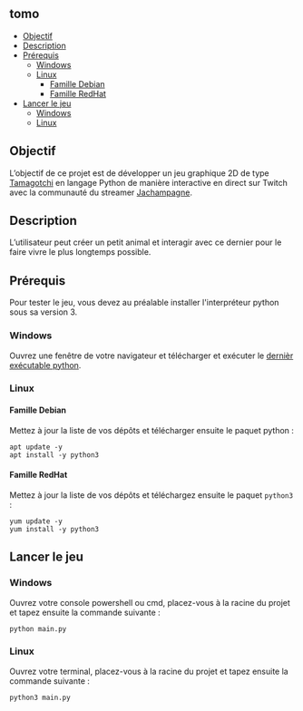 ## tomo

- [Objectif](#objectif)
- [Description](#description)
- [Prérequis](#prérequis)    
  - [Windows](#windows)    
  - [Linux](#linux)        
    - [Famille Debian](#famille-debian)        
    - [Famille RedHat](#famille-redhat)
- [Lancer le jeu](#lancer-le-jeu)    
  - [Windows](#windows-1)    
  - [Linux](#linux-1)

## Objectif

L’objectif de ce projet est de développer un jeu graphique 2D de type [Tamagotchi](https://fr.wikipedia.org/wiki/Tamagotchi) en langage Python de manière interactive en direct sur Twitch avec la communauté du streamer [Jachampagne](https://www.twitch.tv/jachampagne). 

## Description

L’utilisateur peut créer un petit animal et interagir avec ce dernier pour le faire vivre le plus longtemps possible.

## Prérequis

Pour tester le jeu, vous devez au préalable installer l'interpréteur python sous sa version 3.

### Windows

Ouvrez une fenêtre de votre navigateur et télécharger et exécuter le [dernièr exécutable python](https://www.python.org/downloads/).

### Linux

#### Famille Debian

Mettez à jour la liste de vos dépôts et télécharger ensuite le paquet python :

```shell
apt update -y
apt install -y python3
```

#### Famille RedHat

Mettez à jour la liste de vos dépôts et téléchargez ensuite le paquet `python3` :

```shell
yum update -y
yum install -y python3
```

## Lancer le jeu

### Windows

Ouvrez votre console powershell ou cmd, placez-vous à la racine du projet et tapez ensuite la commande suivante :

```
python main.py
```

### Linux

Ouvrez votre terminal, placez-vous à la racine du projet et tapez ensuite la commande suivante :

```
python3 main.py
```
